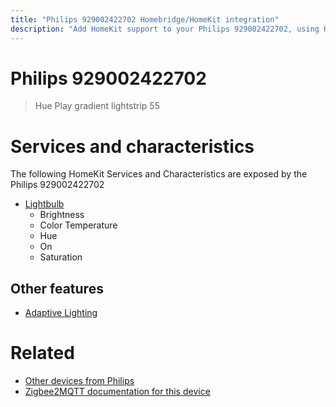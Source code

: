 ```yaml
---
title: "Philips 929002422702 Homebridge/HomeKit integration"
description: "Add HomeKit support to your Philips 929002422702, using Homebridge, Zigbee2MQTT and homebridge-z2m."
---
```

<!---
This file has been GENERATED using src/docgen/docgen.ts
DO NOT EDIT THIS FILE MANUALLY!
-->
# Philips 929002422702
> Hue Play gradient lightstrip 55


# Services and characteristics
The following HomeKit Services and Characteristics are exposed by
the Philips 929002422702

* [Lightbulb](../../light.md)
  * Brightness
  * Color Temperature
  * Hue
  * On
  * Saturation


## Other features
* [Adaptive Lighting](../../light.md)


# Related
* [Other devices from Philips](../index.md#philips)
* [Zigbee2MQTT documentation for this device](https://www.zigbee2mqtt.io/devices/929002422702.html)
